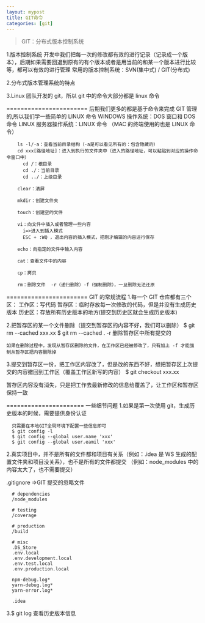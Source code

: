 ```yaml
---
layout: mypost
title: GIT命令
categories: [git]
---
```


> GIT：分布式版本控制系统

1.版本控制系统
开发中我们把每一次的修改都有效的进行记录（记录成一个版本），后期如果需要回退到原有的有个版本或者是用当前的和某一个版本进行比较等，都可以有效的进行管理
常用的版本控制系统：SVN(集中式) / GIT(分布式)

2.分布式版本管理系统的特点

3.Linux 团队开发的 git，所以 git 中的命令大部分都是 linux 命令

=======================
后期我们更多的都是基于命令来完成 GIT 管理的,所以我们学一些简单的 LINUX 命令
WINDOWS 操作系统：DOS 窗口和 DOS 命令
LINUX 服务器操作系统：LINUX 命令 （MAC 的终端使用的也是 LINUX 命令）

```
    ls -l/-a：查看当前目录结构（-a是可以看见所有的：包含隐藏的）
    cd xxx[路径地址]：进入到执行的文件夹中（进入的路径地址，可以粘贴到对应的操作命令窗口中）
      cd /：根目录
      cd ./：当前目录
      cd ../：上级目录

    clear：清屏

    mkdir：创建文件夹

    touch：创建空的文件

    vi：向文件中插入或者管理一些内容
      i=>进入到插入模式
      ESC + :WQ ，退出内容的插入模式，把刚才编辑的内容进行保存

    echo：向指定的文件中输入内容

    cat：查看文件中的内容

    cp：拷贝

    rm：删除文件  -r（递归删除）-f（强制删除），一旦删除无法还原
```

=======================
GIT 的常规流程 1.每一个 GIT 仓库都有三个区：
工作区：写代码
暂存区：临时存放每一次修改的代码，但是并没有生成历史版本
历史区：存放所有历史版本的地方(提交到历史区就会生成历史版本)

2.把暂存区的某一个文件删除（提交到暂存区的内容不好，我们可以删除）
$ git rm --cached xxx.xx
$ git rm --cached . -r 删除暂存区中所有提交的

    如果在删除过程中，发现从暂存区删除的文件，在工作区已经被修改了，只有加上 -f 才能强制从暂存区把内容删除掉

3.提交到暂存区一份，把工作区内容改了，但是改的东西不好，想把暂存区上次提交的内容撤回到工作区（覆盖工作区新写的内容）
$ git checkout xxx.xx

暂存区内容没有消失，只是把工作去最新修改的信息给覆盖了，让工作区和暂存区保持一致

======================
一些细节问题 1.如果是第一次使用 git，生成历史版本的时候，需要提供身份认证

```
  只需要在本地GIT全局环境下配置一些信息即可
  $ git config -l
  $ git config --global user.name 'xxx'
  $ git config --global user.eamil 'xxx'
```

2.真实项目中，并不是所有的文件都和项目有关系（例如：.idea 是 WS 生成的配置文件夹和项目没关系），也不是所有的文件都提交
（例如：node_modules 中的内容太大了，也不需要提交）

.gitignore =>GIT 提交的忽略文件

```
  # dependencies
  /node_modules

  # testing
  /coverage

  # production
  /build

  # misc
  .DS_Store
  .env.local
  .env.development.local
  .env.test.local
  .env.production.local

  npm-debug.log*
  yarn-debug.log*
  yarn-error.log*

  .idea
```

3.$ git log 查看历史版本信息
